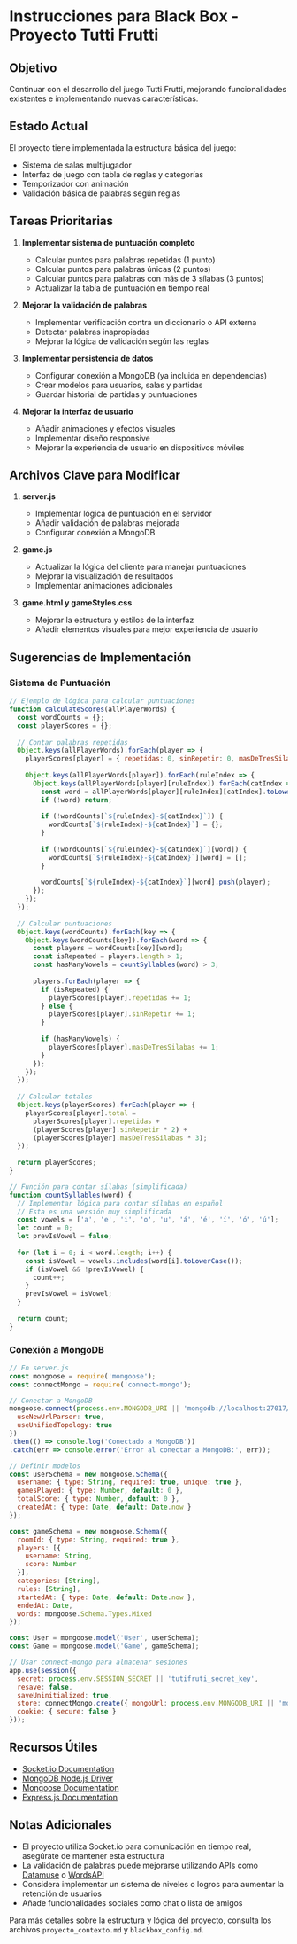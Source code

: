 # Instrucciones para Black Box - Proyecto Tutti Frutti

## Objetivo

Continuar con el desarrollo del juego Tutti Frutti, mejorando funcionalidades existentes e implementando nuevas características.

## Estado Actual

El proyecto tiene implementada la estructura básica del juego:
- Sistema de salas multijugador
- Interfaz de juego con tabla de reglas y categorías
- Temporizador con animación
- Validación básica de palabras según reglas

## Tareas Prioritarias

1. **Implementar sistema de puntuación completo**
   - Calcular puntos para palabras repetidas (1 punto)
   - Calcular puntos para palabras únicas (2 puntos)
   - Calcular puntos para palabras con más de 3 sílabas (3 puntos)
   - Actualizar la tabla de puntuación en tiempo real

2. **Mejorar la validación de palabras**
   - Implementar verificación contra un diccionario o API externa
   - Detectar palabras inapropiadas
   - Mejorar la lógica de validación según las reglas

3. **Implementar persistencia de datos**
   - Configurar conexión a MongoDB (ya incluida en dependencias)
   - Crear modelos para usuarios, salas y partidas
   - Guardar historial de partidas y puntuaciones

4. **Mejorar la interfaz de usuario**
   - Añadir animaciones y efectos visuales
   - Implementar diseño responsive
   - Mejorar la experiencia de usuario en dispositivos móviles

## Archivos Clave para Modificar

1. **server.js**
   - Implementar lógica de puntuación en el servidor
   - Añadir validación de palabras mejorada
   - Configurar conexión a MongoDB

2. **game.js**
   - Actualizar la lógica del cliente para manejar puntuaciones
   - Mejorar la visualización de resultados
   - Implementar animaciones adicionales

3. **game.html y gameStyles.css**
   - Mejorar la estructura y estilos de la interfaz
   - Añadir elementos visuales para mejor experiencia de usuario

## Sugerencias de Implementación

### Sistema de Puntuación

```javascript
// Ejemplo de lógica para calcular puntuaciones
function calculateScores(allPlayerWords) {
  const wordCounts = {};
  const playerScores = {};
  
  // Contar palabras repetidas
  Object.keys(allPlayerWords).forEach(player => {
    playerScores[player] = { repetidas: 0, sinRepetir: 0, masDeTresSilabas: 0, total: 0 };
    
    Object.keys(allPlayerWords[player]).forEach(ruleIndex => {
      Object.keys(allPlayerWords[player][ruleIndex]).forEach(catIndex => {
        const word = allPlayerWords[player][ruleIndex][catIndex].toLowerCase();
        if (!word) return;
        
        if (!wordCounts[`${ruleIndex}-${catIndex}`]) {
          wordCounts[`${ruleIndex}-${catIndex}`] = {};
        }
        
        if (!wordCounts[`${ruleIndex}-${catIndex}`][word]) {
          wordCounts[`${ruleIndex}-${catIndex}`][word] = [];
        }
        
        wordCounts[`${ruleIndex}-${catIndex}`][word].push(player);
      });
    });
  });
  
  // Calcular puntuaciones
  Object.keys(wordCounts).forEach(key => {
    Object.keys(wordCounts[key]).forEach(word => {
      const players = wordCounts[key][word];
      const isRepeated = players.length > 1;
      const hasManyVowels = countSyllables(word) > 3;
      
      players.forEach(player => {
        if (isRepeated) {
          playerScores[player].repetidas += 1;
        } else {
          playerScores[player].sinRepetir += 1;
        }
        
        if (hasManyVowels) {
          playerScores[player].masDeTresSilabas += 1;
        }
      });
    });
  });
  
  // Calcular totales
  Object.keys(playerScores).forEach(player => {
    playerScores[player].total = 
      playerScores[player].repetidas + 
      (playerScores[player].sinRepetir * 2) + 
      (playerScores[player].masDeTresSilabas * 3);
  });
  
  return playerScores;
}

// Función para contar sílabas (simplificada)
function countSyllables(word) {
  // Implementar lógica para contar sílabas en español
  // Esta es una versión muy simplificada
  const vowels = ['a', 'e', 'i', 'o', 'u', 'á', 'é', 'í', 'ó', 'ú'];
  let count = 0;
  let prevIsVowel = false;
  
  for (let i = 0; i < word.length; i++) {
    const isVowel = vowels.includes(word[i].toLowerCase());
    if (isVowel && !prevIsVowel) {
      count++;
    }
    prevIsVowel = isVowel;
  }
  
  return count;
}
```

### Conexión a MongoDB

```javascript
// En server.js
const mongoose = require('mongoose');
const connectMongo = require('connect-mongo');

// Conectar a MongoDB
mongoose.connect(process.env.MONGODB_URI || 'mongodb://localhost:27017/tutifruti', {
  useNewUrlParser: true,
  useUnifiedTopology: true
})
.then(() => console.log('Conectado a MongoDB'))
.catch(err => console.error('Error al conectar a MongoDB:', err));

// Definir modelos
const userSchema = new mongoose.Schema({
  username: { type: String, required: true, unique: true },
  gamesPlayed: { type: Number, default: 0 },
  totalScore: { type: Number, default: 0 },
  createdAt: { type: Date, default: Date.now }
});

const gameSchema = new mongoose.Schema({
  roomId: { type: String, required: true },
  players: [{
    username: String,
    score: Number
  }],
  categories: [String],
  rules: [String],
  startedAt: { type: Date, default: Date.now },
  endedAt: Date,
  words: mongoose.Schema.Types.Mixed
});

const User = mongoose.model('User', userSchema);
const Game = mongoose.model('Game', gameSchema);

// Usar connect-mongo para almacenar sesiones
app.use(session({
  secret: process.env.SESSION_SECRET || 'tutifruti_secret_key',
  resave: false,
  saveUninitialized: true,
  store: connectMongo.create({ mongoUrl: process.env.MONGODB_URI || 'mongodb://localhost:27017/tutifruti' }),
  cookie: { secure: false }
}));
```

## Recursos Útiles

- [Socket.io Documentation](https://socket.io/docs/v4/)
- [MongoDB Node.js Driver](https://docs.mongodb.com/drivers/node/current/)
- [Mongoose Documentation](https://mongoosejs.com/docs/)
- [Express.js Documentation](https://expressjs.com/)

## Notas Adicionales

- El proyecto utiliza Socket.io para comunicación en tiempo real, asegúrate de mantener esta estructura
- La validación de palabras puede mejorarse utilizando APIs como [Datamuse](https://www.datamuse.com/api/) o [WordsAPI](https://www.wordsapi.com/)
- Considera implementar un sistema de niveles o logros para aumentar la retención de usuarios
- Añade funcionalidades sociales como chat o lista de amigos

Para más detalles sobre la estructura y lógica del proyecto, consulta los archivos `proyecto_contexto.md` y `blackbox_config.md`.